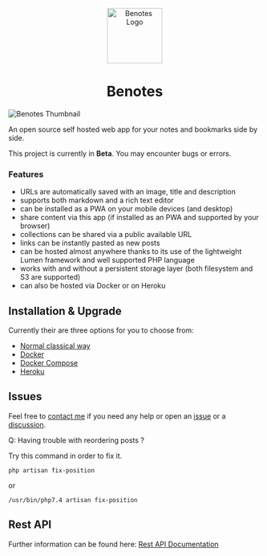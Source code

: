 <p align="center">
    <img width="110" alt="Benotes Logo"
        src="https://raw.githubusercontent.com/fr0tt/benotes/master/public/logo_144x144.png"/>
</p>

<h1 align="center">Benotes</h1>

<img src="https://user-images.githubusercontent.com/33751346/115884212-ee754800-a44e-11eb-940d-b9e96eeeab36.png"
    alt="Benotes Thumbnail">

An open source self hosted web app for your notes and bookmarks side by side.

This project is currently in **Beta**. You may encounter bugs or errors.

### Features

- URLs are automatically saved with an image, title and description
- supports both markdown and a rich text editor
- can be installed as a PWA on your mobile devices (and desktop)
- share content via this app (if installed as an PWA and supported by your browser)
- collections can be shared via a public available URL
- links can be instantly pasted as new posts
- can be hosted almost anywhere thanks to its use of the lightweight Lumen framework and well supported PHP language
- works with and without a persistent storage layer (both filesystem and S3 are supported)
- can also be hosted via Docker or on Heroku

## Installation & Upgrade

Currently their are three options for you to choose from:
- [Normal classical way](installation.md#classic)
- [Docker](installation.md#docker-with-cli)
- [Docker Compose](installation.md#docker-from-source-with-docker-compose)
- [Heroku](installation.md#heroku)

## Issues

Feel free to [contact me](https://twitter.com/_fr0tt) if you need any help or open an [issue](https://github.com/fr0tt/benotes/issues) or a [discussion](https://github.com/fr0tt/benotes/discussions).


Q: Having trouble with reordering posts ?

Try this command in order to fix it.
```
php artisan fix-position
```
or
```
/usr/bin/php7.4 artisan fix-position
```


## Rest API

Further information can be found here: [Rest API Documentation](api.md)